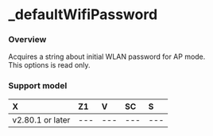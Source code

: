 # _defaultWifiPassword

### Overview

Acquires a string about initial WLAN password for AP mode.  
This options is read only.  

### Support model

| X | Z1 | V | SC | S |
|:--|:--|:--|:--|:--|
| v2.80.1 or later | --- | --- | --- | --- |

